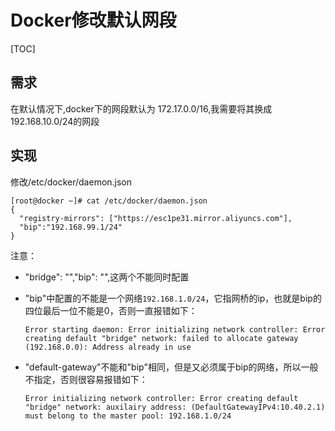 # Docker修改默认网段

[TOC]

## 需求



在默认情况下,docker下的网段默认为 172.17.0.0/16,我需要将其换成192.168.10.0/24的网段

## 实现

修改/etc/docker/daemon.json

```shell
[root@docker ~]# cat /etc/docker/daemon.json
{
  "registry-mirrors": ["https://esc1pe31.mirror.aliyuncs.com"],
  "bip":"192.168.99.1/24"
}
```

注意：

- "bridge": "","bip": "",这两个不能同时配置

- "bip"中配置的不能是一个网络`192.168.1.0/24`，它指网桥的ip，也就是bip的四位最后一位不能是0，否则一直报错如下：

  ```shell
  Error starting daemon: Error initializing network controller: Error creating default "bridge" network: failed to allocate gateway (192.168.0.0): Address already in use
  ```

- "default-gateway"不能和"bip"相同，但是又必须属于bip的网络，所以一般不指定，否则很容易报错如下：

  ```shell
  Error initializing network controller: Error creating default "bridge" network: auxilairy address: (DefaultGatewayIPv4:10.40.2.1) must belong to the master pool: 192.168.1.0/24
  ```

